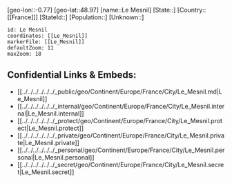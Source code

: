 ﻿---
location: [48.97,-0.77]
mapzoom: [7,12] 
mapmarker: city 
type: City
tags:
- geo/City


SpocWebEntityId: 31895
isDeleted: false
confidential: public

---
[geo-lon::-0.77]
[geo-lat::48.97]
[name::Le Mesnil]
[State::]
[Country::[[France]]]
[StateId::]
[Population::]
[Unknown::]


```leaflet
id: Le Mesnil
coordinates: [[Le_Mesnil]]
markerFile: [[Le_Mesnil]]
defaultZoom: 11 
maxZoom: 18
```


## Confidential Links & Embeds: 
- [[../../../../../../_public/geo/Continent/Europe/France/City/Le_Mesnil.md|Le_Mesnil]] 
- [[../../../../../../_internal/geo/Continent/Europe/France/City/Le_Mesnil.internal|Le_Mesnil.internal]] 
- [[../../../../../../_protect/geo/Continent/Europe/France/City/Le_Mesnil.protect|Le_Mesnil.protect]] 
- [[../../../../../../_private/geo/Continent/Europe/France/City/Le_Mesnil.private|Le_Mesnil.private]] 
- [[../../../../../../_personal/geo/Continent/Europe/France/City/Le_Mesnil.personal|Le_Mesnil.personal]] 
- [[../../../../../../_secret/geo/Continent/Europe/France/City/Le_Mesnil.secret|Le_Mesnil.secret]] 
